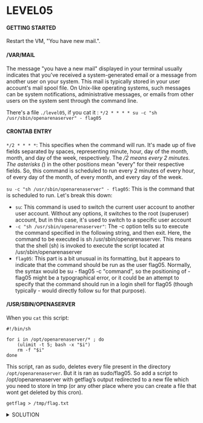 <h1>LEVEL05</h1>


<h4>GETTING STARTED</h4>

Restart the VM, "You have new mail.".

<h4>/VAR/MAIL</h4>

The message "you have a new mail" displayed in your terminal usually indicates that you've received a system-generated email or a message from another user on your system. This mail is typically stored in your user account's mail spool file. On Unix-like operating systems, such messages can be system notifications, administrative messages, or emails from other users on the system sent through the command line.

There's a file `./level05`, if you cat it : ```*/2 * * * * su -c "sh /usr/sbin/openarenaserver" - flag05```

<h4>CRONTAB ENTRY</h4>

`*/2 * * * *`: This specifies when the command will run. It's made up of five fields separated by spaces, representing minute, hour, day of the month, month, and day of the week, respectively. The */2 means every 2 minutes. The asterisks (*) in the other positions mean "every" for their respective fields. So, this command is scheduled to run every 2 minutes of every hour, of every day of the month, of every month, and every day of the week.

`su -c "sh /usr/sbin/openarenaserver" - flag05`: This is the command that is scheduled to run. Let's break this down:

* `su`: This command is used to switch the current user account to another user account. Without any options, it switches to the root (superuser) account, but in this case, it's used to switch to a specific user account
* `-c "sh /usr/sbin/openarenaserver"`: The -c option tells su to execute the command specified in the following string, and then exit. Here, the command to be executed is sh /usr/sbin/openarenaserver. This means that the shell (sh) is invoked to execute the script located at /usr/sbin/openarenaserver
* `flag05`: This part is a bit unusual in its formatting, but it appears to indicate that the command should be run as the user flag05. Normally, the syntax would be su - flag05 -c "command", so the positioning of - flag05 might be a typographical error, or it could be an attempt to specify that the command should run in a login shell for flag05 (though typically - would directly follow su for that purpose).

<h4>/USR/SBIN/OPENASERVER</h4>

When you `cat` this script: 

```
#!/bin/sh

for i in /opt/openarenaserver/* ; do
	(ulimit -t 5; bash -x "$i")
	rm -f "$i"
done
```

This script, ran as sudo, deletes every file present in the directory `/opt/openarenaserver`. But it is ran as sudo/flag05. So add a script to /opt/openarenaserver with getflag’s output redirected to a new file which you need to store in tmp (or any other place where you can create a file that wont get deleted by this cron).

```
getflag > /tmp/flag.txt
```

<details><summary> SOLUTION </summary>
  
* `su level05`

<p align="center">
👑 viuaaale9huek52boumoomioc 👑
</p>
                                           
</details>

